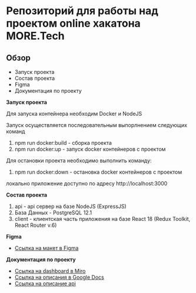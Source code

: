 # Репозиторий для работы над проектом online хакатона MORE.Tech

## Обзор
* Запуск проекта
* Состав проекта
* Figma
* Документация по проекту

**Запуск проекта**
<p>Для запуска контейнера необходим Docker и NodeJS</p>
<p>Запуск осуществляется последовательным выпорлнением следующих команд</p>

1. npm run docker:build - сборка проекта
2. npm run docker:up - запуск docker контейнеров с проектом

<p>Для остановки проекта необходимо выполнить команду:</p>

1. npm run docker:down - остановка docker контейнеров с проектом

локально приложение доступно по адресу http://localhost:3000

**Состав проекта**
1. api - api сервер на базе NodeJS (ExpressJS)
2. База Данных - PostgreSQL 12.1
3. client - клиентская часть приложения на базе React 18 (Redux Toolkit, React Router v.6)

**Figma**

* [Ссылка на макет в Figma](https://www.figma.com/file/fjQMBs2RvgPJxDeKJDeOEU/%D0%92%D0%A2%D0%91-%D1%85%D0%B0%D0%BA%D0%B0%D1%82%D0%BE%D0%BD?node-id=1%3A2)

**Документация по проекту**

* [Ссылка на dashboard в Miro](https://miro.com/app/board/uXjVPSriYM0=/?share_link_id=184594433857)
* [Ссылка на описания в Google Docs](https://docs.google.com/document/d/1x_YZWvJoz7GTiJ-p8Vc6sJ_rNMdUve8w/edit?usp=sharing&ouid=102738113006045652183&rtpof=true&sd=true)
* [Ссылка на описание api](https://github.com/insomniac-bear/more.tech/blob/develop/api/README.md)